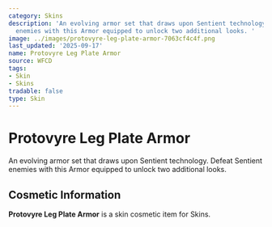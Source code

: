 ```yaml
---
category: Skins
description: 'An evolving armor set that draws upon Sentient technology. Defeat Sentient
  enemies with this Armor equipped to unlock two additional looks. '
image: ../images/protovyre-leg-plate-armor-7063cf4c4f.png
last_updated: '2025-09-17'
name: Protovyre Leg Plate Armor
source: WFCD
tags:
- Skin
- Skins
tradable: false
type: Skin
---
```


# Protovyre Leg Plate Armor

An evolving armor set that draws upon Sentient technology. Defeat Sentient enemies with this Armor equipped to unlock two additional looks. 

## Cosmetic Information

**Protovyre Leg Plate Armor** is a skin cosmetic item for Skins.

